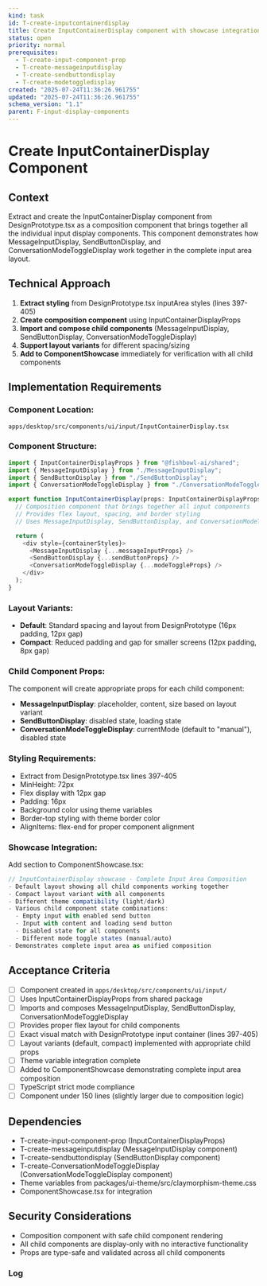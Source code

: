 ```yaml
---
kind: task
id: T-create-inputcontainerdisplay
title: Create InputContainerDisplay component with showcase integration
status: open
priority: normal
prerequisites:
  - T-create-input-component-prop
  - T-create-messageinputdisplay
  - T-create-sendbuttondisplay
  - T-create-modetoggledisplay
created: "2025-07-24T11:36:26.961755"
updated: "2025-07-24T11:36:26.961755"
schema_version: "1.1"
parent: F-input-display-components
---
```


# Create InputContainerDisplay Component

## Context

Extract and create the InputContainerDisplay component from DesignPrototype.tsx as a composition component that brings together all the individual input display components. This component demonstrates how MessageInputDisplay, SendButtonDisplay, and ConversationModeToggleDisplay work together in the complete input area layout.

## Technical Approach

1. **Extract styling** from DesignPrototype.tsx inputArea styles (lines 397-405)
2. **Create composition component** using InputContainerDisplayProps
3. **Import and compose child components** (MessageInputDisplay, SendButtonDisplay, ConversationModeToggleDisplay)
4. **Support layout variants** for different spacing/sizing
5. **Add to ComponentShowcase** immediately for verification with all child components

## Implementation Requirements

### Component Location:

`apps/desktop/src/components/ui/input/InputContainerDisplay.tsx`

### Component Structure:

```typescript
import { InputContainerDisplayProps } from "@fishbowl-ai/shared";
import { MessageInputDisplay } from "./MessageInputDisplay";
import { SendButtonDisplay } from "./SendButtonDisplay";
import { ConversationModeToggleDisplay } from "./ConversationModeToggleDisplay";

export function InputContainerDisplay(props: InputContainerDisplayProps) {
  // Composition component that brings together all input components
  // Provides flex layout, spacing, and border styling
  // Uses MessageInputDisplay, SendButtonDisplay, and ConversationModeToggleDisplay

  return (
    <div style={containerStyles}>
      <MessageInputDisplay {...messageInputProps} />
      <SendButtonDisplay {...sendButtonProps} />
      <ConversationModeToggleDisplay {...modeToggleProps} />
    </div>
  );
}
```

### Layout Variants:

- **Default**: Standard spacing and layout from DesignPrototype (16px padding, 12px gap)
- **Compact**: Reduced padding and gap for smaller screens (12px padding, 8px gap)

### Child Component Props:

The component will create appropriate props for each child component:

- **MessageInputDisplay**: placeholder, content, size based on layout variant
- **SendButtonDisplay**: disabled state, loading state
- **ConversationModeToggleDisplay**: currentMode (default to "manual"), disabled state

### Styling Requirements:

- Extract from DesignPrototype.tsx lines 397-405
- MinHeight: 72px
- Flex display with 12px gap
- Padding: 16px
- Background color using theme variables
- Border-top styling with theme border color
- AlignItems: flex-end for proper component alignment

### Showcase Integration:

Add section to ComponentShowcase.tsx:

```typescript
// InputContainerDisplay showcase - Complete Input Area Composition
- Default layout showing all child components working together
- Compact layout variant with all components
- Different theme compatibility (light/dark)
- Various child component state combinations:
  - Empty input with enabled send button
  - Input with content and loading send button
  - Disabled state for all components
  - Different mode toggle states (manual/auto)
- Demonstrates complete input area as unified composition
```

## Acceptance Criteria

- [ ] Component created in `apps/desktop/src/components/ui/input/`
- [ ] Uses InputContainerDisplayProps from shared package
- [ ] Imports and composes MessageInputDisplay, SendButtonDisplay, ConversationModeToggleDisplay
- [ ] Provides proper flex layout for child components
- [ ] Exact visual match with DesignPrototype input container (lines 397-405)
- [ ] Layout variants (default, compact) implemented with appropriate child props
- [ ] Theme variable integration complete
- [ ] Added to ComponentShowcase demonstrating complete input area composition
- [ ] TypeScript strict mode compliance
- [ ] Component under 150 lines (slightly larger due to composition logic)

## Dependencies

- T-create-input-component-prop (InputContainerDisplayProps)
- T-create-messageinputdisplay (MessageInputDisplay component)
- T-create-sendbuttondisplay (SendButtonDisplay component)
- T-create-ConversationModeToggleDisplay (ConversationModeToggleDisplay component)
- Theme variables from packages/ui-theme/src/claymorphism-theme.css
- ComponentShowcase.tsx for integration

## Security Considerations

- Composition component with safe child component rendering
- All child components are display-only with no interactive functionality
- Props are type-safe and validated across all child components

### Log
